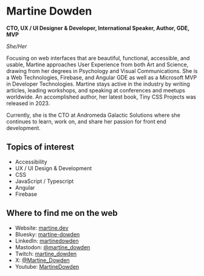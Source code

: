 # Martine Dowden
**CTO, UX / UI Designer &amp; Developer, International Speaker, Author, GDE, MVP**

*She/Her*

Focusing on web interfaces that are beautiful, functional, accessible, and usable, Martine approaches User Experience from both Art and Science, drawing from her degrees in Psychology and Visual Communications. She is a Web Technologies, Firebase, and Angular GDE as well as a Microsoft MVP in Developer Technologies. Martine stays active in the industry by writing articles, leading workshops, and speaking at conferences and meetups worldwide. An accomplished author, her latest book, Tiny CSS Projects was released in 2023.

Currently, she is the CTO at Andromeda Galactic Solutions where she continues to learn, work on, and share her passion for front end development.

## Topics of interest

* Accessibility
* UX / UI Design &amp; Development
* CSS
* JavaScript / Typescript
* Angular
* Firebase

## Where to find me on the web

* Website: [martine.dev](https://martine.dev)
* Bluesky: [martine-dowden](https://bsky.app/profile/martine-dowden.bsky.social)
* LinkedIn: [martinedowden](https://www.linkedin.com/in/martinedowden/)
* Mastodon: [@martine_dowden](https://mastodon.social/@martine_dowden)
* Twitch: [martine_dowden](https://www.twitch.tv/martine_dowden)
* X: [@Martine_Dowden](https://twitter.com/Martine_Dowden)
* Youtube: [MartineDowden](https://www.youtube.com/c/MartineDowden)

